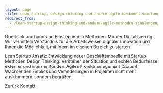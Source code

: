 ```yaml
---
layout: page
title: Lean Startup, Design Thinking und andere agile Methoden Schulungen
redirect_from:
  - /lean-startup-design-thinking-und-andere-agile-methoden-schulungen/
---
```


Überblick und hands-on Einstieg in den Methoden-Mix der Digitalisierung. Wir vermitteln Verständnis für die 
Arbeitsweisen digitaler Innovation und Ihnen die Möglichkeit, mit Ideen im eigenen Bereich zu starten.

Lean Startup Ansatz: Entwicklung neuer Geschäftsmodelle mit Startup-Methoden
Design Thinking: Verstehen der Situation und echten Bedürfnisse externer und interner Kunden.
Agiles Projektmanagement (Scrum): Wachsenden Einblick und Veränderungen in Projekten nicht mehr ausklammern, sondern 
begrüßen.

[Zurück](./)
[Kontakt](./#kontakt)
